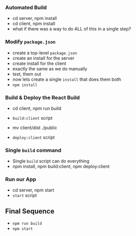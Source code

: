 
### Automated Build
- cd server, npm install
- cd client, npm install
- what if there was a way to do ALL of this in a single step?

### Modify `package.json`
- create a top-level `package.json`
- create an install for the server
- create install for the client
- exactly the same as we do manually
- test, them out
- now lets create a single `install` that does them both
- `npm install`

### Build & Deploy the React Build
- cd client, npm run build
- `build:client` script

- mv client/dist ./public
- `deploy:client` script

### Single `build` command
- Single `build` script can do everything
- npm install, npm build:client, npm deploy:client

### Run our App
- cd server, npm start
- `start` script

## Final Sequence
- `npm run build`
- `npm start`